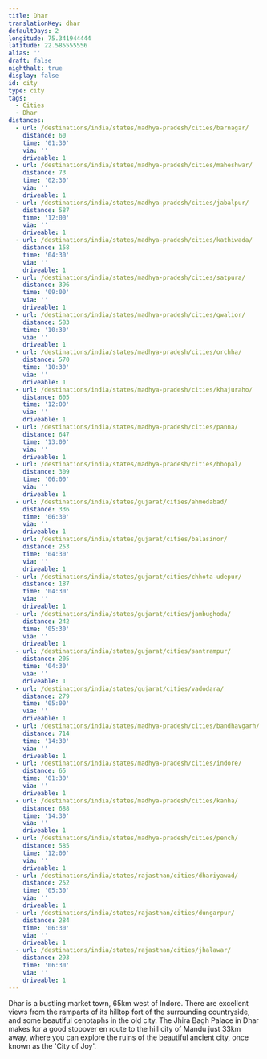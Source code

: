 ```yaml
---
title: Dhar
translationKey: dhar
defaultDays: 2
longitude: 75.341944444
latitude: 22.585555556
alias: ''
draft: false
nighthalt: true
display: false
id: city
type: city
tags:
  - Cities
  - Dhar
distances:
  - url: /destinations/india/states/madhya-pradesh/cities/barnagar/
    distance: 60
    time: '01:30'
    via: ''
    driveable: 1
  - url: /destinations/india/states/madhya-pradesh/cities/maheshwar/
    distance: 73
    time: '02:30'
    via: ''
    driveable: 1
  - url: /destinations/india/states/madhya-pradesh/cities/jabalpur/
    distance: 587
    time: '12:00'
    via: ''
    driveable: 1
  - url: /destinations/india/states/madhya-pradesh/cities/kathiwada/
    distance: 158
    time: '04:30'
    via: ''
    driveable: 1
  - url: /destinations/india/states/madhya-pradesh/cities/satpura/
    distance: 396
    time: '09:00'
    via: ''
    driveable: 1
  - url: /destinations/india/states/madhya-pradesh/cities/gwalior/
    distance: 583
    time: '10:30'
    via: ''
    driveable: 1
  - url: /destinations/india/states/madhya-pradesh/cities/orchha/
    distance: 570
    time: '10:30'
    via: ''
    driveable: 1
  - url: /destinations/india/states/madhya-pradesh/cities/khajuraho/
    distance: 605
    time: '12:00'
    via: ''
    driveable: 1
  - url: /destinations/india/states/madhya-pradesh/cities/panna/
    distance: 647
    time: '13:00'
    via: ''
    driveable: 1
  - url: /destinations/india/states/madhya-pradesh/cities/bhopal/
    distance: 309
    time: '06:00'
    via: ''
    driveable: 1
  - url: /destinations/india/states/gujarat/cities/ahmedabad/
    distance: 336
    time: '06:30'
    via: ''
    driveable: 1
  - url: /destinations/india/states/gujarat/cities/balasinor/
    distance: 253
    time: '04:30'
    via: ''
    driveable: 1
  - url: /destinations/india/states/gujarat/cities/chhota-udepur/
    distance: 187
    time: '04:30'
    via: ''
    driveable: 1
  - url: /destinations/india/states/gujarat/cities/jambughoda/
    distance: 242
    time: '05:30'
    via: ''
    driveable: 1
  - url: /destinations/india/states/gujarat/cities/santrampur/
    distance: 205
    time: '04:30'
    via: ''
    driveable: 1
  - url: /destinations/india/states/gujarat/cities/vadodara/
    distance: 279
    time: '05:00'
    via: ''
    driveable: 1
  - url: /destinations/india/states/madhya-pradesh/cities/bandhavgarh/
    distance: 714
    time: '14:30'
    via: ''
    driveable: 1
  - url: /destinations/india/states/madhya-pradesh/cities/indore/
    distance: 65
    time: '01:30'
    via: ''
    driveable: 1
  - url: /destinations/india/states/madhya-pradesh/cities/kanha/
    distance: 688
    time: '14:30'
    via: ''
    driveable: 1
  - url: /destinations/india/states/madhya-pradesh/cities/pench/
    distance: 585
    time: '12:00'
    via: ''
    driveable: 1
  - url: /destinations/india/states/rajasthan/cities/dhariyawad/
    distance: 252
    time: '05:30'
    via: ''
    driveable: 1
  - url: /destinations/india/states/rajasthan/cities/dungarpur/
    distance: 284
    time: '06:30'
    via: ''
    driveable: 1
  - url: /destinations/india/states/rajasthan/cities/jhalawar/
    distance: 293
    time: '06:30'
    via: ''
    driveable: 1
---
```


































































































































































Dhar is a bustling market town, 65km west of Indore. There are excellent views from the ramparts of its hilltop fort of the surrounding countryside, and some beautiful cenotaphs in the old city. The Jhira Bagh Palace in Dhar makes for a good stopover en route to the hill city of Mandu just 33km away, where you can explore the ruins of the beautiful ancient city, once known as the 'City of Joy'.